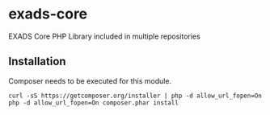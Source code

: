 # exads-core
EXADS Core PHP Library included in multiple repositories

## Installation

Composer needs to be executed for this module.

```
curl -sS https://getcomposer.org/installer | php -d allow_url_fopen=On
php -d allow_url_fopen=On composer.phar install
